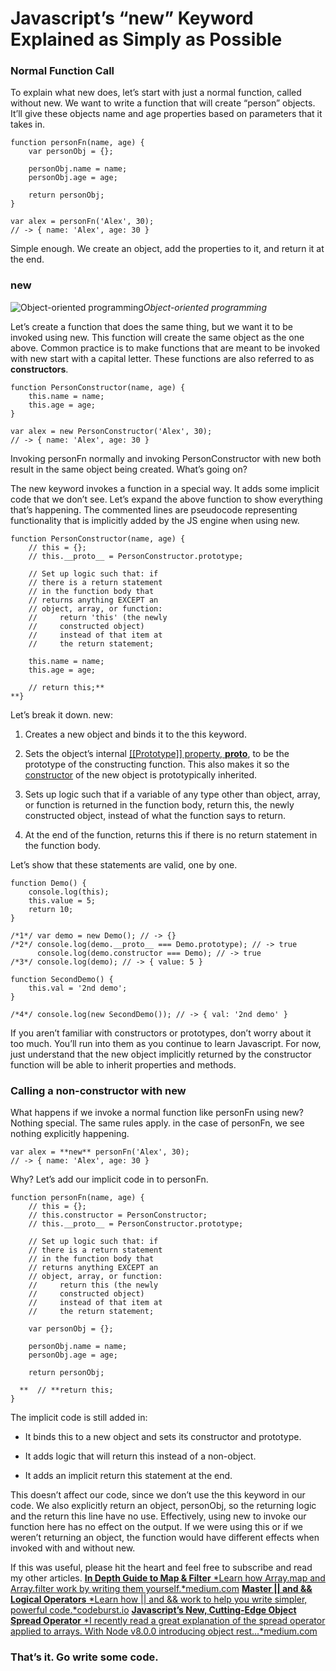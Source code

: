 
# Javascript’s “new” Keyword Explained as Simply as Possible



### Normal Function Call

To explain what new does, let’s start with just a normal function, called without new. We want to write a function that will create “person” objects. It’ll give these objects name and age properties based on parameters that it takes in.

    function personFn(name, age) {
        var personObj = {};

        personObj.name = name;
        personObj.age = age;
        
        return personObj;
    }

    var alex = personFn('Alex', 30);
    // -> { name: 'Alex', age: 30 }

Simple enough. We create an object, add the properties to it, and return it at the end.

### new

![Object-oriented programming](https://cdn-images-1.medium.com/max/5040/1*HFlvxchL2IMFERwQsQClRw.png)*Object-oriented programming*

Let’s create a function that does the same thing, but we want it to be invoked using new. This function will create the same object as the one above. Common practice is to make functions that are meant to be invoked with new start with a capital letter. These functions are also referred to as **constructors**.

    function PersonConstructor(name, age) {
        this.name = name;
        this.age = age;
    }

    var alex = new PersonConstructor('Alex', 30);
    // -> { name: 'Alex', age: 30 }

Invoking personFn normally and invoking PersonConstructor with new both result in the same object being created. What’s going on?

The new keyword invokes a function in a special way. It adds some implicit code that we don’t see. Let’s expand the above function to show everything that’s happening. The commented lines are pseudocode representing functionality that is implicitly added by the JS engine when using new.

    function PersonConstructor(name, age) {
        // this = {};
        // this.__proto__ = PersonConstructor.prototype;

        // Set up logic such that: if
        // there is a return statement
        // in the function body that
        // returns anything EXCEPT an
        // object, array, or function:
        //     return 'this' (the newly
        //     constructed object)
        //     instead of that item at
        //     the return statement;

        this.name = name;
        this.age = age;

        // return this;**
    **}

Let’s break it down. new:

1. Creates a new object and binds it to the this keyword.

1. Sets the object’s internal [[[Prototype]] property, __proto__](https://developer.mozilla.org/en-US/docs/Web/JavaScript/Reference/Global_Objects/Object/proto), to be the prototype of the constructing function. This also makes it so the [constructor](https://developer.mozilla.org/en-US/docs/Web/JavaScript/Reference/Global_Objects/Object/constructor) of the new object is prototypically inherited.

1. Sets up logic such that if a variable of any type other than object, array, or function is returned in the function body, return this, the newly constructed object, instead of what the function says to return.

1. At the end of the function, returns this if there is no return statement in the function body.

Let’s show that these statements are valid, one by one.

    function Demo() {
        console.log(this);
        this.value = 5;
        return 10;
    }

    /*1*/ var demo = new Demo(); // -> {}
    /*2*/ console.log(demo.__proto__ === Demo.prototype); // -> true
          console.log(demo.constructor === Demo); // -> true
    /*3*/ console.log(demo); // -> { value: 5 }

    function SecondDemo() {
        this.val = '2nd demo';
    }

    /*4*/ console.log(new SecondDemo()); // -> { val: '2nd demo' }

If you aren’t familiar with constructors or prototypes, don’t worry about it too much. You’ll run into them as you continue to learn Javascript. For now, just understand that the new object implicitly returned by the constructor function will be able to inherit properties and methods.

### Calling a non-constructor with new

What happens if we invoke a normal function like personFn using new? Nothing special. The same rules apply. in the case of personFn, we see nothing explicitly happening.

    var alex = **new** personFn('Alex', 30);
    // -> { name: 'Alex', age: 30 }

Why? Let’s add our implicit code in to personFn.

    function personFn(name, age) {
        // this = {};
        // this.constructor = PersonConstructor;
        // this.__proto__ = PersonConstructor.prototype;

        // Set up logic such that: if
        // there is a return statement
        // in the function body that
        // returns anything EXCEPT an
        // object, array, or function:
        //     return this (the newly
        //     constructed object)
        //     instead of that item at
        //     the return statement;

        var personObj = {};

        personObj.name = name;
        personObj.age = age;
        
        return personObj;
        
      **  // **return this;
    }

The implicit code is still added in:

* It binds this to a new object and sets its constructor and prototype.

* It adds logic that will return this instead of a non-object.

* It adds an implicit return this statement at the end.

This doesn’t affect our code, since we don’t use the this keyword in our code. We also explicitly return an object, personObj, so the returning logic and the return this line have no use. Effectively, using new to invoke our function here has no effect on the output. If we were using this or if we weren’t returning an object, the function would have different effects when invoked with and without new.

If this was useful, please hit the heart and feel free to subscribe and read my other articles.
[**In Depth Guide to Map & Filter**
*Learn how Array.map and Array.filter work by writing them yourself.*medium.com](https://medium.com/@arnav_aggarwal/array-functions-map-filter-18a6e5f75da1)
[**Master || and && Logical Operators**
*Learn how || and && work to help you write simpler, powerful code.*codeburst.io](https://codeburst.io/javascript-and-logical-operators-89b2ac3409f8)
[**Javascript’s New, Cutting-Edge Object Spread Operator**
*I recently read a great explanation of the spread operator applied to arrays. With Node v8.0.0 introducing object rest…*medium.com](https://medium.com/@arnav_aggarwal/master-javascripts-object-spread-operator-3803430e99aa)

### That’s it. Go write some code.
